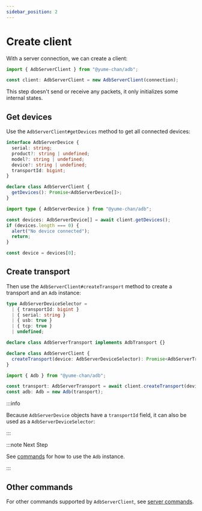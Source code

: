 ```yaml
---
sidebar_position: 2
---
```


# Create client

With a server connection, we can create a client:

```ts transpile
import { AdbServerClient } from "@yume-chan/adb";

const client: AdbServerClient = new AdbServerClient(connection);
```

This step doesn't send or receive any packets, it only initializes some internal states.

## Get devices

Use the `AdbServerClient#getDevices` method to get all connected devices:

```ts
interface AdbServerDevice {
  serial: string;
  product?: string | undefined;
  model?: string | undefined;
  device?: string | undefined;
  transportId: bigint;
}

declare class AdbServerClient {
  getDevices(): Promise<AdbServerDevice[]>;
}
```

```ts transpile
import type { AdbServerDevice } from "@yume-chan/adb";

const devices: AdbServerDevice[] = await client.getDevices();
if (devices.length === 0) {
  alert("No device connected");
  return;
}

const device = devices[0];
```

## Create transport

Then use the `AdbServerClient#createTransport` method to create a transport and an `Adb` instance:

```ts
type AdbServerDeviceSelector =
  | { transportId: bigint }
  | { serial: string }
  | { usb: true }
  | { tcp: true }
  | undefined;

declare class AdbServerTransport implements AdbTransport {}

declare class AdbServerClient {
  createTransport(device: AdbServerDeviceSelector): Promise<AdbServerTransport>;
}
```

```ts transpile
import { Adb } from "@yume-chan/adb";

const transport: AdbServerTransport = await client.createTransport(device);
const adb: Adb = new Adb(transport);
```

:::info

Because `AdbServerDevice` objects have a `transportId` field, it can also be used as a `AdbServerDeviceSelector`:

:::

:::note Next Step

See [commands](../commands/overview.md) for how to use the `Adb` instance.

:::

## Other commands

For other commands supported by `AdbServerClient`, see [server commands](./commands.md).
